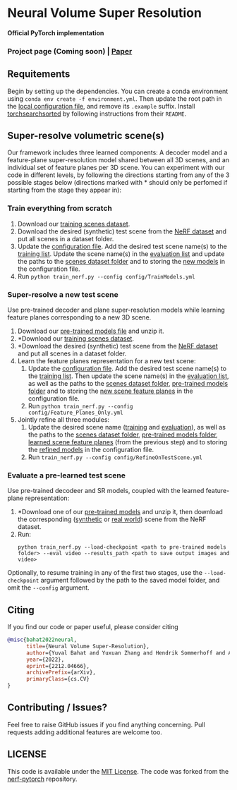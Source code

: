 # Neural Volume Super Resolution
#### Official PyTorch implementation
### Project page (Coming soon) | [Paper](https://arxiv.org/abs/2212.04666)


## Requitements
Begin by setting up the dependencies. You can create a conda environment using `conda env create -f environment.yml`. Then update the root path in the [local configuration file](config/local_config.yml.example), and remove its `.example` suffix. Install [torchsearchsorted](https://github.com/aliutkus/torchsearchsorted) by following instructions from their `README`.
## Super-resolve volumetric scene(s)
Our framework includes three learned components: A decoder model and a feature-plane super-resolution model shared between all 3D scenes, and an individual set of feature planes per 3D scene. You can experiment with our code in different levels, by following the directions starting from any of the 3 possible stages below (directions marked with * should only be perfomed if starting from the stage they appear in):
### Train everything from scratch
1. Download our [training scenes dataset](https://drive.google.com/file/d/10F2SPY-laYzdNzdNrxa_Yd4KA3qLbK8z/view?usp=sharing).
1. Download the desired (synthetic) test scene from the [NeRF dataset](https://drive.google.com/drive/folders/1JDdLGDruGNXWnM1eqY1FNL9PlStjaKWi) and put all scenes in a dataset folder.
1. Update the [configuration file](config/TrainModels.yml). Add the desired test scene name(s) to the [training list](config/TrainModels.yml#L50). Update the scene name(s) in the [evaluation list](config/TrainModels.yml#L54) and update the paths to the [scenes dataset folder](config/TrainModels.yml#L20) and to storing the [new models](config/TrainModels.yml#L4) in the configuration file.
1. Run `python train_nerf.py --config config/TrainModels.yml`


### Super-resolve a new test scene
Use pre-trained decoder and plane super-resolution models while learning feature planes corresponding to a new 3D scene.
1. Download our [pre-trained models file](https://drive.google.com/file/d/1zdod2hVQO8H3WzGfzMuvKEkbenGUbrkA/view?usp=sharing) and unzip it.
1. *Download our [training scenes dataset](https://drive.google.com/file/d/10F2SPY-laYzdNzdNrxa_Yd4KA3qLbK8z/view?usp=sharing).
1. *Download the desired (synthetic) test scene from the [NeRF dataset](https://drive.google.com/drive/folders/1JDdLGDruGNXWnM1eqY1FNL9PlStjaKWi) and put all scenes in a dataset folder.
1. Learn the feature planes representation for a new test scene:
    1. Update the [configuration file](config/Feature_Planes_Only.yml). Add the desired test scene name(s) to the [training list](config/Feature_Planes_Only.yml#L55). Then update the scene name(s) in the [evaluation list](config/Feature_Planes_Only.yml#L59), as well as the paths to the [scenes dataset folder](config/Feature_Planes_Only.yml#L22), [pre-trained models folder](config/Feature_Planes_Only.yml#L61) and to storing the [new scene feature planes](config/Feature_Planes_Only.yml#L4) in the configuration file.
    1. Run `python train_nerf.py --config config/Feature_Planes_Only.yml`
1. Jointly refine all three modules:
    1. Update the desired scene name ([training](config/RefineOnTestScene.yml#L53) and [evaluation](config/RefineOnTestScene.yml#L57)), as well as the paths to the [scenes dataset folder](config/RefineOnTestScene.yml#L20), [pre-trained models folder](config/RefineOnTestScene.yml#L65), [learned scene feature planes](config/RefineOnTestScene.yml#L67) (from the previous step) and to storing the [refined models](config/RefineOnTestScene.yml#L4) in the configuration file.
    1. Run `train_nerf.py --config config/RefineOnTestScene.yml`
### Evaluate a pre-learned test scene
Use pre-trained decodeer and SR models, coupled with the learned feature-plane representation:
1. *Download one of our [pre-trained models](https://drive.google.com/drive/folders/1ZWRazAZ21nLUsdsfYOmnyBtkYFYV-SVm?usp=sharing) and unzip it, then download the corresponding ([synthetic](https://drive.google.com/drive/folders/1JDdLGDruGNXWnM1eqY1FNL9PlStjaKWi) or [real world](https://drive.google.com/drive/folders/14boI-o5hGO9srnWaaogTU5_ji7wkX2S7)) scene from the NeRF dataset.
1. Run: 
    ```
    python train_nerf.py --load-checkpoint <path to pre-trained models folder> --eval video --results_path <path to save output images and video>
    ```




Optionally, to resume training in any of the first two stages, use the `--load-checkpoint` argument followed by the path to the saved model folder, and omit the `--config` argument.


## Citing
If you find our code or paper useful, please consider citing
```bibtex
@misc{bahat2022neural,
      title={Neural Volume Super-Resolution}, 
      author={Yuval Bahat and Yuxuan Zhang and Hendrik Sommerhoff and Andreas Kolb and Felix Heide},
      year={2022},
      eprint={2212.04666},
      archivePrefix={arXiv},
      primaryClass={cs.CV}
}
```
## Contributing / Issues?

Feel free to raise GitHub issues if you find anything concerning. Pull requests adding additional features are welcome too.


## LICENSE

This code is available under the [MIT License](https://opensource.org/licenses/MIT). The code was forked from the [nerf-pytorch](https://github.com/krrish94/nerf-pytorch) repository.
 <!-- For more details see: [LICENSE](LICENSE) and [ACKNOWLEDGEMENTS](ACKNOWLEDGEMENTS). -->
